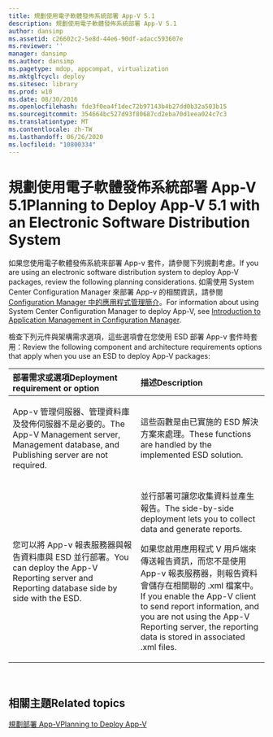 ```yaml
---
title: 規劃使用電子軟體發佈系統部署 App-V 5.1
description: 規劃使用電子軟體發佈系統部署 App-V 5.1
author: dansimp
ms.assetid: c26602c2-5e8d-44e6-90df-adacc593607e
ms.reviewer: ''
manager: dansimp
ms.author: dansimp
ms.pagetype: mdop, appcompat, virtualization
ms.mktglfcycl: deploy
ms.sitesec: library
ms.prod: w10
ms.date: 08/30/2016
ms.openlocfilehash: fde3f0ea4f1dec72b97143b4b27dd0b32a503b15
ms.sourcegitcommit: 354664bc527d93f80687cd2eba70d1eea024c7c3
ms.translationtype: MT
ms.contentlocale: zh-TW
ms.lasthandoff: 06/26/2020
ms.locfileid: "10800334"
---
```

# <span data-ttu-id="43319-103">規劃使用電子軟體發佈系統部署 App-V 5.1</span><span class="sxs-lookup"><span data-stu-id="43319-103">Planning to Deploy App-V 5.1 with an Electronic Software Distribution System</span></span>


<span data-ttu-id="43319-104">如果您使用電子軟體發佈系統來部署 App-v 套件，請參閱下列規劃考慮。</span><span class="sxs-lookup"><span data-stu-id="43319-104">If you are using an electronic software distribution system to deploy App-V packages, review the following planning considerations.</span></span> <span data-ttu-id="43319-105">如需使用 System Center Configuration Manager 來部署 App-v 的相關資訊，請參閱[Configuration Manager 中的應用程式管理簡介](https://go.microsoft.com/fwlink/?LinkId=281816)。</span><span class="sxs-lookup"><span data-stu-id="43319-105">For information about using System Center Configuration Manager to deploy App-V, see [Introduction to Application Management in Configuration Manager](https://go.microsoft.com/fwlink/?LinkId=281816).</span></span>

<span data-ttu-id="43319-106">檢查下列元件與架構需求選項，這些選項會在您使用 ESD 部署 App-v 套件時套用：</span><span class="sxs-lookup"><span data-stu-id="43319-106">Review the following component and architecture requirements options that apply when you use an ESD to deploy App-V packages:</span></span>

<table>
<colgroup>
<col width="50%" />
<col width="50%" />
</colgroup>
<thead>
<tr class="header">
<th align="left"><span data-ttu-id="43319-107">部署需求或選項</span><span class="sxs-lookup"><span data-stu-id="43319-107">Deployment requirement or option</span></span></th>
<th align="left"><span data-ttu-id="43319-108">描述</span><span class="sxs-lookup"><span data-stu-id="43319-108">Description</span></span></th>
</tr>
</thead>
<tbody>
<tr class="odd">
<td align="left"><p><span data-ttu-id="43319-109">App-v 管理伺服器、管理資料庫及發佈伺服器不是必要的。</span><span class="sxs-lookup"><span data-stu-id="43319-109">The App-V Management server, Management database, and Publishing server are not required.</span></span></p></td>
<td align="left"><p><span data-ttu-id="43319-110">這些函數是由已實施的 ESD 解決方案來處理。</span><span class="sxs-lookup"><span data-stu-id="43319-110">These functions are handled by the implemented ESD solution.</span></span></p></td>
</tr>
<tr class="even">
<td align="left"><p><span data-ttu-id="43319-111">您可以將 App-v 報表服務器與報告資料庫與 ESD 並行部署。</span><span class="sxs-lookup"><span data-stu-id="43319-111">You can deploy the App-V Reporting server and Reporting database side by side with the ESD.</span></span></p></td>
<td align="left"><p><span data-ttu-id="43319-112">並行部署可讓您收集資料並產生報告。</span><span class="sxs-lookup"><span data-stu-id="43319-112">The side-by-side deployment lets you to collect data and generate reports.</span></span></p>
<p><span data-ttu-id="43319-113">如果您啟用應用程式 V 用戶端來傳送報告資訊，而您不是使用 App-v 報表服務器，則報告資料會儲存在相關聯的 .xml 檔案中。</span><span class="sxs-lookup"><span data-stu-id="43319-113">If you enable the App-V client to send report information, and you are not using the App-V Reporting server, the reporting data is stored in associated .xml files.</span></span></p></td>
</tr>
</tbody>
</table>

 






## <span data-ttu-id="43319-114">相關主題</span><span class="sxs-lookup"><span data-stu-id="43319-114">Related topics</span></span>


[<span data-ttu-id="43319-115">規劃部署 App-V</span><span class="sxs-lookup"><span data-stu-id="43319-115">Planning to Deploy App-V</span></span>](planning-to-deploy-app-v51.md)

 

 






